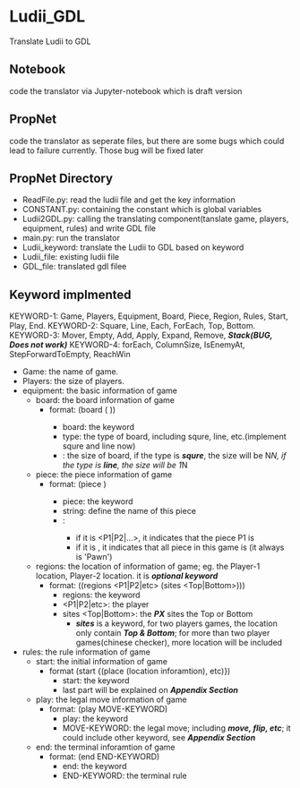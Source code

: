 # Ludii_GDL
Translate Ludii to GDL

## Notebook
code the translator via Jupyter-notebook which is draft version

## PropNet
code the translator as seperate files, but there are some bugs which could lead to failure currently. 
Those bug will be fixed later

## PropNet Directory
 + ReadFile.py: read the ludii file and get the key information
 + CONSTANT.py: containing the constant which is global variables
 + Ludii2GDL.py: calling the translating component(tanslate game, players, equipment, rules) and write GDL file
 + main.py: run the translator
 + Ludii_keyword: translate the Ludii to GDL based on keyword
 + Ludii_file: existing ludii file
 + GDL_file: translated gdl filee

## Keyword implmented
KEYWORD-1: Game, Players, Equipment, Board, Piece, Region, Rules, Start, Play, End. 
KEYWORD-2: Square, Line, Each, ForEach, Top, Bottom. 
KEYWORD-3: Mover, Empty, Add, Apply, Expand, Remove, ***Stack(BUG, Does not work)***
KEYWORD-4: forEach, ColumnSize, IsEnemyAt, StepForwardToEmpty, ReachWin
  
 + Game: the name of game. 
 + Players: the size of players. 
 + equipment: the basic information of game
   * board: the board information of game
     + format: (board (<type> <int>))
       * board: the keyword
       * type: the type of board, including squre, line, etc.(implement squre and line now)
       * <int>: the size of board, if the type is ***squre***, the size will be N*N, if the type is ***line***, the size will be 1*N
   * piece: the piece information of game
     + format: (piece <string> <KEYWORD>)
       * piece: the keyword
       * string: define the name of this piece
       * <KEYWORD>: 
         + if it is <P1|P2|...>, it indicates that the piece P1 is <string>
         + if it is <Each>, it indicates that all piece in this game is <string>(it always is 'Pawn')
   * regions: the location of information of game; eg. the Player-1 location, Player-2 location. it is ***optional keyword***
     + format: ((regions <P1|P2|etc> (sites <Top|Bottom>)))
       * regions: the keyword
       * <P1|P2|etc>: the player
       * sites <Top|Bottom>: the ***PX*** sites the Top or Bottom
         + ***sites*** is a keyword, for two players games, the location only contain ***Top & Bottom***; for more than two player games(chinese checker), more location will be included
 + rules: the rule information of game
   * start: the initial information of game
     + format (start {(place (location inforamtion), etc)})
       * start: the keyword
       * last part will be explained on ***Appendix Section***
   * play: the legal move information of game
     + format: (play MOVE-KEYWORD)
       * play: the keyword
       * MOVE-KEYWORD: the legal move; including ***move, flip, etc***; it could include other keyword, see ***Appendix Section***
   * end: the terminal inforamtion of game
     + format: (end END-KEYWORD)
       * end: the keyword
       * END-KEYWORD: the terminal rule
    
         
         
         
         
     
